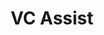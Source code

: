 ---
title: VC Assist
description: I work on the frontend development of VC Assist, a student-created app that helps students at our school visualize their grades. As a member of the team, I worked on a myriad of frontend tasks and wrote documentation for features of the app.
url: https://vcassist.org
---